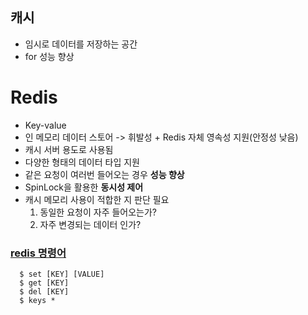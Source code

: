 ## 캐시
- 임시로 데이터를 저장하는 공간
- for 성능 향상

# Redis
- Key-value
- 인 메모리 데이터 스토어 -> 휘발성 + Redis 자체 영속성 지원(안정성 낮음)
- 캐시 서버 용도로 사용됨
- 다양한 형태의 데이터 타입 지원
- 같은 요청이 여러번 들어오는 경우 **성능 향상**
- SpinLock을 활용한 **동시성 제어**
- 캐시 메모리 사용이 적합한 지 판단 필요
  1. 동일한 요청이 자주 들어오는가?
  2. 자주 변경되는 데이터 인가?


### [redis 명령어](http://redisgate.kr/redis/introduction/redis_intro.php)
  ```shell  
    $ set [KEY] [VALUE]
    $ get [KEY]
    $ del [KEY]
    $ keys *
  ```